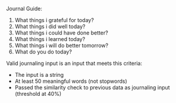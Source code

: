 Journal Guide:
1. What things i grateful for today?
2. What things i did well today?
3. What things i could have done better?
4. What things i learned today?
5. What things i will do better tomorrow?
6. What do you do today?

Valid journaling input is an input that meets this criteria:
- The input is a string
- At least 50 meaningful words (not stopwords)
- Passed the similarity check to previous data as journaling input (threshold at 40%)